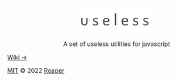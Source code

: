 <p align="center">
  <img src="images/useless.png" height="64">
<p align="center">A set of useless utilities for javascript</p>

[Wiki &rarr;](https://github.com/barelyhuman/useless/wiki)

[MIT](/license) &copy; 2022 [Reaper](github.com/barelyhuman)
